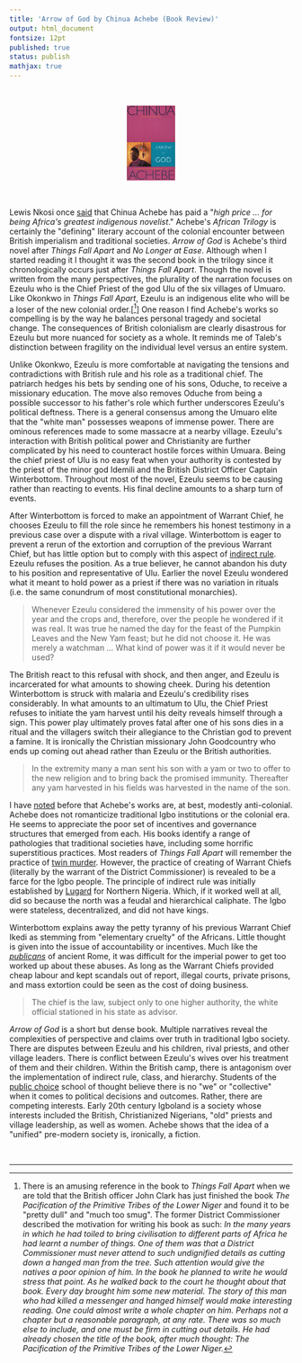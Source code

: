 ```yaml
---
title: 'Arrow of God by Chinua Achebe (Book Review)'
output: html_document
fontsize: 12pt
published: true
status: publish
mathjax: true
---
```


<br>
<p align="center"><img src="/figures/arrow_of_god.jpg" width="17%"></p>
<br>

Lewis Nkosi once [said](https://www.lrb.co.uk/the-paper/v20/n22/lewis-nkosi/at-the-crossroads-hour) that Chinua Achebe has paid a "*high price ... for being Africa's greatest indigenous novelist*."  Achebe's *African Trilogy* is certainly the "defining" literary account of the colonial encounter between British imperialism and traditional societies. *Arrow of God* is Achebe's third novel after *Things Fall Apart* and *No Longer at Ease*. Although when I started reading it I thought it was the second book in the trilogy since it chronologically occurs just after *Things Fall Apart*. Though the novel is written from the many perspectives, the plurality of the narration focuses on Ezeulu who is the Chief Priest of the god Ulu of the six villages of Umuaro. Like Okonkwo in *Things Fall Apart*, Ezeulu is an indigenous elite who will be a loser of the new colonial order.[[^1]] One reason I find Achebe's works so compelling is by the way he balances personal tragedy and societal change. The consequences of British colonialism are clearly disastrous for Ezeulu but more nuanced for society as a whole. It reminds me of Taleb's distinction between fragility on the individual level versus an entire system. 

Unlike Okonkwo, Ezeulu is more comfortable at navigating the tensions and contradictions with British rule and his role as a traditional chief. The patriarch hedges his bets by sending one of his sons, Oduche, to receive a missionary education. The move also removes Oduche from being a possible successor to his father's role which further underscores Ezeulu's political deftness. There is a general consensus among the Umuaro elite that the "white man" possesses weapons of immense power. There are ominous references made to some massacre at a nearby village. Ezeulu's interaction with British political power and Christianity are further complicated by his need to counteract hostile forces within Umuara. Being the chief priest of Ulu is no easy feat when your authority is contested by the priest of the minor god Idemili and the British District Officer Captain Winterbottom. Throughout most of the novel, Ezeulu seems to be causing rather than reacting to events. His final decline amounts to a sharp turn of events. 

After Winterbottom is forced to make an appointment of Warrant Chief, he chooses Ezeulu to fill the role since he remembers his honest testimony in a previous case over a dispute with a rival village. Winterbottom is eager to prevent a rerun of the extortion and corruption of the previous Warrant Chief, but has little option but to comply with this aspect of [indirect rule](https://en.wikipedia.org/wiki/Indirect_rule). Ezeulu refuses the position. As a true believer, he cannot abandon his duty to his position and representative of Ulu. Earlier the novel Ezeulu wondered what it meant to hold power as a priest if there was no variation in rituals (i.e. the same conundrum of most constitutional monarchies).

> Whenever Ezeulu considered the immensity of his power over the year and the crops and, therefore, over the people he wondered if it was real. It was true he named the day for the feast of the Pumpkin Leaves and the New Yam feast; but he did not choose it. He was merely a watchman ... What kind of power was it if it would never be used?

The British react to this refusal with shock, and then anger, and Ezeulu is incarcerated for what amounts to showing cheek. During his detention Winterbottom is struck with malaria and Ezeulu's credibility rises considerably. In what amounts to an ultimatum to Ulu, the Chief Priest refuses to initiate the yam harvest until his deity reveals himself through a sign. This power play ultimately proves fatal after one of his sons dies in a ritual and the villagers switch their allegiance to the Christian god to prevent a famine. It is ironically the Christian missionary John Goodcountry who ends up coming out ahead rather than Ezeulu or the British authorities.

> In the extremity many a man sent his son with a yam or two to offer to the new religion and to bring back the promised immunity. Thereafter any yam harvested in his fields was harvested in the name of the son. 

I have [noted](https://bioeconometrician.github.io/a_man_of_the_people/) before that Achebe's works are, at best, modestly anti-colonial. Achebe does not romanticize traditional Igbo institutions or the colonial era. He seems to appreciate the poor set of incentives and governance structures that emerged from each. His books identify a range of pathologies that traditional societies have, including some horrific superstitious practices. Most readers of *Things Fall Apart* will remember the practice of [twin murder](https://www.theguardian.com/working-in-development/2018/jan/19/twin-baby-dies-secret-killings-nigeria-remote-communities). However, the practice of creating of Warrant Chiefs (literally by the warrant of the District Commissioner) is revealed to be a farce for the Igbo people. The principle of indirect rule was initially established by [Lugard](https://en.wikipedia.org/wiki/Frederick_Lugard,_1st_Baron_Lugard) for Northern Nigeria. Which, if it worked well at all, did so because the north was a feudal and hierarchical caliphate. The Igbo were stateless, decentralized, and did not have kings. 

Winterbottom explains away the petty tyranny of his previous Warrant Chief Ikedi as stemming from "elementary cruelty" of the Africans. Little thought is given into the issue of accountability or incentives. Much like the [*publicans*](https://en.wikipedia.org/wiki/Publican) of ancient Rome, it was difficult for the imperial power to get too worked up about these abuses. As long as the Warrant Chiefs provided cheap labour and kept scandals out of report, illegal courts, private prisons, and mass extortion could be seen as the cost of doing business. 

> The chief is the law, subject only to one higher authority, the white official stationed in his state as advisor.

*Arrow of God* is a short but dense book. Multiple narratives reveal the complexities of perspective and claims over truth in traditional Igbo society. There are disputes between Ezeulu and his children, rival priests, and other village leaders. There is conflict between Ezeulu's wives over his treatment of them and their children. Within the British camp, there is antagonism over the implementation of indirect rule, class, and hierarchy. Students of the [public choice](https://en.wikipedia.org/wiki/Public_choice) school of thought believe there is no "we" or "collective" when it comes to political decisions and outcomes. Rather, there are competing interests. Early 20th century Igboland is a society whose interests included the British, Christianized Nigerians, "old" priests and village leadership, as well as women. Achebe shows that the idea of a "unified" pre-modern society is, ironically, a fiction. 

<br>

* * *

[^1]: There is an amusing reference in the book to *Things Fall Apart* when we are told that the British officer John Clark has just finished the book *The Pacification of the Primitive Tribes of the Lower Niger* and found it to be "pretty dull" and "much too smug". The former District Commissioner described the motivation for writing his book as such: *In the many years in which he had toiled to bring civilisation to different parts of Africa he had learnt a number of things. One of them was that a District Commissioner must never attend to such undignified details as cutting down a hanged man from the tree. Such attention would give the natives a poor opinion of him. In the book he planned to write he would stress that point. As he walked back to the court he thought about that book. Every day brought him some new material. The story of this man who had killed a messenger and hanged himself would make interesting reading. One could almost write a whole chapter on him. Perhaps not a chapter but a reasonable paragraph, at any rate. There was so much else to include, and one must be firm in cutting out details. He had already chosen the title of the book, after much thought: The Pacification of the Primitive Tribes of the Lower Niger.*